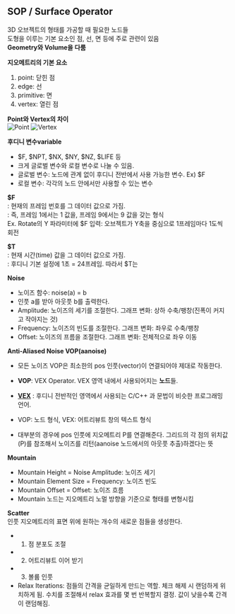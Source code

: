 ## SOP / Surface Operator
3D 오브젝트의 형태를 가공할 때 필요한 노드들   
도형을 이루는 기본 요소인 점, 선, 면 등에 주로 관련이 있음    
**Geometry와 Volume을 다룸**

**지오메트리의 기본 요소**    
1. point: 닫힌 점
2. edge: 선
3. primitive: 면
4. vertex: 열린 점


**Point와 Vertex의 차이**    
![Point](https://user-images.githubusercontent.com/90232599/138632341-c5400bf2-0148-4243-a13b-4f38a163950b.jpg)
![Vertex](https://user-images.githubusercontent.com/90232599/138632346-48c0b8db-09f5-4bb2-97ac-059683d30af0.jpg)


**후디니 변수variable**  
 - $F, $NPT, $NX, $NY, $NZ, $LIFE 등    
 - 크게 글로벌 변수와 로컬 변수로 나눌 수 있음. 
 - 글로벌 변수: 노드에 관계 없이 후디니 전반에서 사용 가능한 변수. Ex) $F
 - 로컬 변수: 각각의 노드 안에서만 사용할 수 있는 변수

**$F**   
: 현재의 프레임 번호를 그 데이터 값으로 가짐.   
: 즉, 프레임 1에서는 1 값을, 프레임 9에서는 9 값을 갖는 형식   
Ex. Rotate의 Y 파라미터에 $F 입력: 오브젝트가 Y축을 중심으로 1프레임마다 1도씩 회전  

**$T**   
: 현재 시간(time) 값을 그 데이터 값으로 가짐.   
: 후디니 기본 설정에 1초 = 24프레임. 따라서 $T는 

**Noise**   
 - 노이즈 함수: noise(a) = b  
 - 인풋 a를 받아 아웃풋 b를 출력한다.   
 - Amplitude: 노이즈의 세기를 조절한다. 그래프 변화: 상하 수축/팽창(진폭이 커지고 작아지는 것)
 - Frequency: 노이즈의 빈도를 조절한다. 그래프 변화: 좌우로 수축/팽창
 - Offset: 노이즈의 프름을 조절한다. 그래프 변화: 전체적으로 좌우 이동

**Anti-Aliased Noise VOP(aanoise)**   
 - 모든 노이즈 VOP은 최소한의 pos 인풋(vector)이 연결되어야 제대로 작동한다. 
 - **VOP**: VEX Operator. VEX 영역 내에서 사용되어지는 **노드**들.
 - **[VEX](https://github.com/staryh1215/ConvergenceProject/blob/main/001.%20W06%20work.md)**
: 후디니 전반적인 영역에서 사용되는 C/C++ 과 문법이 비슷한 프로그래밍 언어. 
 - VOP: 노드 형식, VEX: 어트리뷰트 창의 텍스트 형식 
 
 - 대부분의 경우에 pos 인풋에 지오메트리 P를 연결해준다. 그리드의 각 점의 위치값(P)를 참조해서 노이즈를 리턴(aanoise 노드에서의 아웃풋 추출)하겠다는 뜻  

**Mountain**   
 - Mountain Height = Noise Amplitude: 노이즈 세기
 - Mountain Element Size = Frequency: 노이즈 빈도
 - Mountain Offset = Offset: 노이즈 흐름
 - Mountain 노드는 지오메트리 노멀 방향을 기준으로 형태를 변형시킴

**Scatter**  
인풋 지오메트리의 표면 위에 원하는 개수의 새로운 점들을 생성한다.
 - 1. 점 분포도 조절
 - 2. 어트리뷰트 이어 받기
 - 3. 볼륨 인풋 
 - Relax Iterations: 점들의 간격을 균일하게 만드는 역할. 체크 해제 시 랜덤하게 위치하게 됨. 수치를 조절해서 relax 효과를 몇 번 반복할지 결정. 값이 낮을수록 간격이 랜덤해짐. 
